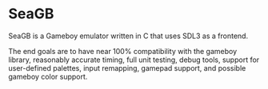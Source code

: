 # SeaGB
SeaGB is a Gameboy emulator written in C that uses SDL3 as a frontend.

The end goals are to have near 100% compatibility with the gameboy library, reasonably accurate timing, full unit testing, debug tools, support for user-defined palettes, input remapping, gamepad support, and possible gameboy color support.
